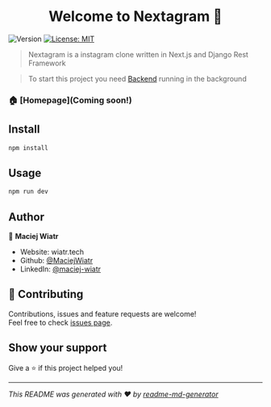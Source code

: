 <h1 align="center">Welcome to Nextagram 👋</h1>
<p>
  <img alt="Version" src="https://img.shields.io/badge/version-0.1.0-blue.svg?cacheSeconds=2592000" />
  <a href="#" target="_blank">
    <img alt="License: MIT" src="https://img.shields.io/badge/License-MIT-yellow.svg" />
  </a>
</p>

> Nextagram is a instagram clone written in Next.js and Django Rest Framework

> To start this project you need [Backend](https://github.com/MaciejWiatr/DRF-Instagram-Clone/tree/develop) running in the background

### 🏠 [Homepage](Coming soon!)

## Install

```sh
npm install
```

## Usage

```sh
npm run dev
```

## Author

👤 **Maciej Wiatr**

* Website: wiatr.tech
* Github: [@MaciejWiatr](https://github.com/MaciejWiatr)
* LinkedIn: [@maciej-wiatr](https://linkedin.com/in/maciej-wiatr)

## 🤝 Contributing

Contributions, issues and feature requests are welcome!<br />Feel free to check [issues page](https://github.com/MaciejWiatr/Nextagram/issues). 

## Show your support

Give a ⭐️ if this project helped you!

***
_This README was generated with ❤️ by [readme-md-generator](https://github.com/kefranabg/readme-md-generator)_